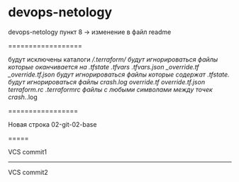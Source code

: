 # devops-netology

devops-netology пункт 8 -> изменение в файл readme

==================

будут исключены каталоги */.terraform/
будут игнорироваться файлы которые оканчивается на .tfstate .tfvars .tfvars.json _override.tf _override.tf.json
будут игнорироваться файлы которые содержат .tfstate.
будут игнорироваться файлы crash.log override.tf override.tf.json terraform.rc .terraformrc
файлы с любыми символами между точек crash.*.log

=================

Новая строка 02-git-02-base

=====

VCS commit1

********
VCS commit2

